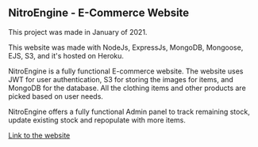 ## NitroEngine - E-Commerce Website

This project was made in January of 2021.

This website was made with NodeJs, ExpressJs, MongoDB, Mongoose, EJS, S3, and it's hosted on Heroku.

NitroEngine is a fully functional E-commerce website. The website uses JWT for user authentication, S3 for storing the images for items, and MongoDB for the database. All the clothing items and other products are picked based on user needs.

NitroEngine offers a fully functional Admin panel to track remaining stock, update existing stock and repopulate with more items.

[Link to the website](https://nitroengine.herokuapp.com/)
